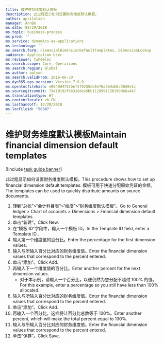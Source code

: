 ```yaml
---
title: 维护财务维度默认模板
description: 此过程显示如何设置财务维度默认模板。
author: aprilolson
manager: AnnBe
ms.date: 08/29/2018
ms.topic: business-process
ms.prod: ''
ms.service: dynamics-ax-applications
ms.technology: ''
ms.search.form: FinancialDimensionDefaultTemplates, DimensionLookup
audience: Application User
ms.reviewer: twheeloc
ms.search.scope: Core, Operations
ms.search.region: Global
ms.author: aolson
ms.search.validFrom: 2016-06-30
ms.dyn365.ops.version: Version 7.0.0
ms.openlocfilehash: e0549d4755bef5f0255eb5e76a3b4ab6c50d0e1c
ms.sourcegitcommit: 73e10192fb6318dee5bb1129591120199de6a487
ms.translationtype: HT
ms.contentlocale: zh-CN
ms.lasthandoff: 12/20/2018
ms.locfileid: "56307"
---
```

# <a name="maintain-financial-dimension-default-templates"></a><span data-ttu-id="b12e6-103">维护财务维度默认模板</span><span class="sxs-lookup"><span data-stu-id="b12e6-103">Maintain financial dimension default templates</span></span>

[!include [task guide banner](../../includes/task-guide-banner.md)]

<span data-ttu-id="b12e6-104">此过程显示如何设置财务维度默认模板。</span><span class="sxs-lookup"><span data-stu-id="b12e6-104">This procedure shows how to set up financial dimension default templates.</span></span> <span data-ttu-id="b12e6-105">模板可用于快速分配原始凭证的金额。</span><span class="sxs-lookup"><span data-stu-id="b12e6-105">The templates can be used to quickly distribute amounts on source documents.</span></span>

1. <span data-ttu-id="b12e6-106">转到“总帐”>“会计科目表”>“维度”>“财务维度默认模板”。</span><span class="sxs-lookup"><span data-stu-id="b12e6-106">Go to General ledger > Chart of accounts > Dimensions > Financial dimension default templates.</span></span>
2. <span data-ttu-id="b12e6-107">单击“新建”。</span><span class="sxs-lookup"><span data-stu-id="b12e6-107">Click New.</span></span>
3. <span data-ttu-id="b12e6-108">在“模板 ID”字段中，输入一个模板 ID。</span><span class="sxs-lookup"><span data-stu-id="b12e6-108">In the Template ID field, enter a Template ID..</span></span>
4. <span data-ttu-id="b12e6-109">输入第一个维度值的百分比。</span><span class="sxs-lookup"><span data-stu-id="b12e6-109">Enter the percentage for the first dimension values.</span></span>
5. <span data-ttu-id="b12e6-110">输入与所输入百分比对应的财务维度值。</span><span class="sxs-lookup"><span data-stu-id="b12e6-110">Enter the financial dimension values that correspond to the percent entered.</span></span>
6. <span data-ttu-id="b12e6-111">单击“添加”。</span><span class="sxs-lookup"><span data-stu-id="b12e6-111">Click Add.</span></span>
7. <span data-ttu-id="b12e6-112">再输入下一个维度值的百分比。</span><span class="sxs-lookup"><span data-stu-id="b12e6-112">Enter another percent for the next dimension values.</span></span>
    * <span data-ttu-id="b12e6-113">对于本示例，请输入一个百分比，以便仍然为您分配不超过 100% 的值。</span><span class="sxs-lookup"><span data-stu-id="b12e6-113">For this example, enter a percentage so you still have less than 100% allocated.</span></span>  
8. <span data-ttu-id="b12e6-114">输入与所输入百分比对应的财务维度值。</span><span class="sxs-lookup"><span data-stu-id="b12e6-114">Enter the financial dimension values that correspond to the percent entered.</span></span>
9. <span data-ttu-id="b12e6-115">单击“添加”。</span><span class="sxs-lookup"><span data-stu-id="b12e6-115">Click Add.</span></span>
10. <span data-ttu-id="b12e6-116">再输入一个百分比，这样将让百分比总数等于 100%。</span><span class="sxs-lookup"><span data-stu-id="b12e6-116">Enter another percent, which will make the total percent equal to 100%.</span></span>
11. <span data-ttu-id="b12e6-117">输入与所输入百分比对应的财务维度值。</span><span class="sxs-lookup"><span data-stu-id="b12e6-117">Enter the financial dimension values that correspond to the percent entered.</span></span>
12. <span data-ttu-id="b12e6-118">单击“保存”。</span><span class="sxs-lookup"><span data-stu-id="b12e6-118">Click Save.</span></span>

